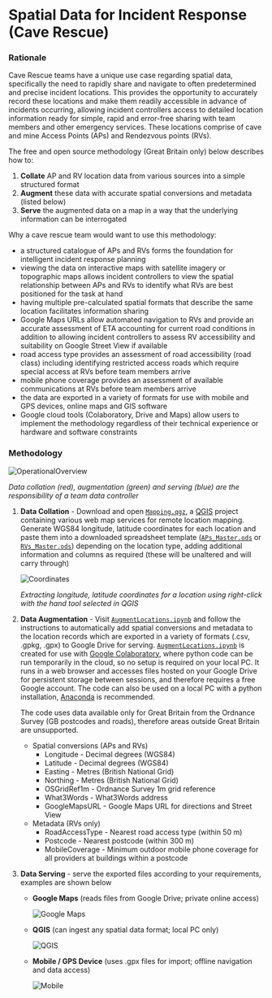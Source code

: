 # Spatial Data for Incident Response (Cave Rescue)



### Rationale

Cave Rescue teams have a unique use case regarding spatial data, specifically the need to rapidly share and navigate to often predetermined and precise incident locations. This provides the opportunity to accurately record these locations and make them readily accessible in advance of incidents occurring, allowing incident controllers access to detailed location information ready for simple, rapid and error-free sharing with team members and other emergency services. These locations comprise of cave and mine Access Points (APs) and Rendezvous points (RVs).

The free and open source methodology (Great Britain only) below describes how to:
1. **Collate** AP and RV location data from various sources into a simple structured format
2. **Augment** these data with accurate spatial conversions and metadata (listed below)
3. **Serve** the augmented data on a map in a way that the underlying information can be interrogated

Why a cave rescue team would want to use this methodology:
- a structured catalogue of APs and RVs forms the foundation for intelligent incident response planning
- viewing the data on interactive maps with satellite imagery or topographic maps allows incident controllers to view the spatial relationship between APs and RVs to identify what RVs are best positioned for the task at hand
- having multiple pre-calculated spatial formats that describe the same location facilitates information sharing
- Google Maps URLs allow automated navigation to RVs and provide an accurate assessment of ETA accounting for current road conditions in addition to allowing incident controllers to assess RV accessibility and suitability on Google Street View if available
- road access type provides an assessment of road accessibility (road class) including identifying restricted access roads which require special access at RVs before team members arrive
- mobile phone coverage provides an assessment of available communications at RVs before team members arrive
- the data are exported in a variety of formats for use with mobile and GPS devices, online maps and GIS software
- Google cloud tools (Colaboratory, Drive and Maps) allow users to implement the methodology regardless of their technical experience or hardware and software constraints



### Methodology

![OperationalOverview](https://github.com/EdwardALockhart/SpatialDataIncidentResponse/blob/main/Content/OperationalOverview.png)

*Data collation (red), augmentation (green) and serving (blue) are the responsibility of a team data controller*
  
1. **Data Collation** - Download and open [```Mapping.qgz```](https://github.com/EdwardALockhart/SpatialDataIncidentResponse/raw/main/Mapping.qgz), a [QGIS](https://qgis.org/en/site/) project containing various web map services for remote location mapping. Generate WGS84 longitude, latitude coordinates for each location and paste them into a downloaded spreadsheet template ([```APs_Master.ods```](https://github.com/EdwardALockhart/SpatialDataIncidentResponse/raw/main/APs_Master.ods) or [```RVs_Master.ods```](https://github.com/EdwardALockhart/SpatialDataIncidentResponse/raw/main/RVs_Master.ods)) depending on the location type, adding additional information and columns as required (these will be unaltered and will carry through)

    ![Coordinates](https://github.com/EdwardALockhart/SpatialDataIncidentResponse/blob/main/Content/Coordinates.png)

    *Extracting longitude, latitude coordinates for a location using right-click with the hand tool selected in QGIS*


2. **Data Augmentation** - Visit [```AugmentLocations.ipynb```](https://colab.research.google.com/github/EdwardALockhart/SpatialDataIncidentResponse/blob/main/AugmentLocations.ipynb) and follow the instructions to automatically add spatial conversions and metadata to the location records which are exported in a variety of formats (.csv, .gpkg, .gpx) to Google Drive for serving. [```AugmentLocations.ipynb```](https://colab.research.google.com/github/EdwardALockhart/SpatialDataIncidentResponse/blob/main/AugmentLocations.ipynb) is created for use with [Google Colaboratory](https://colab.research.google.com/), where python code can be run temporarily in the cloud, so no setup is required on your local PC. It runs in a web browser and accesses files hosted on your Google Drive for persistent storage between sessions, and therefore requires a free Google account. The code can also be used on a local PC with a python installation, [Anaconda](https://www.anaconda.com/) is recommended.

    The code uses data available only for Great Britain from the Ordnance Survey (GB postcodes and roads), therefore areas outside Great Britain are unsupported.

    - Spatial conversions (APs and RVs)
        - Longitude - Decimal degrees (WGS84)
        - Latitude - Decimal degrees (WGS84)
        - Easting - Metres (British National Grid)
        - Northing - Metres (British National Grid)
        - OSGridRef1m - Ordnance Survey 1m grid reference
        - What3Words - What3Words address
        - GoogleMapsURL - Google Maps URL for directions and Street View
    - Metadata (RVs only)
        - RoadAccessType - Nearest road access type (within 50 m)
        - Postcode - Nearest postcode (within 300 m)
        - MobileCoverage - Minimum outdoor mobile phone coverage for all providers at buildings within a postcode



3. **Data Serving** - serve the exported files according to your requirements, examples are shown below

    - **Google Maps** (reads files from Google Drive; private online access)

      ![Google Maps](https://github.com/EdwardALockhart/SpatialDataIncidentResponse/blob/main/Content/Google.png)

    - **QGIS** (can ingest any spatial data format; local PC only)

      ![QGIS](https://github.com/EdwardALockhart/SpatialDataIncidentResponse/blob/main/Content/QGIS.png)


    - **Mobile / GPS Device** (uses .gpx files for import; offline navigation and data access)

      ![Mobile](https://github.com/EdwardALockhart/SpatialDataIncidentResponse/blob/main/Content/Mobile.png)
